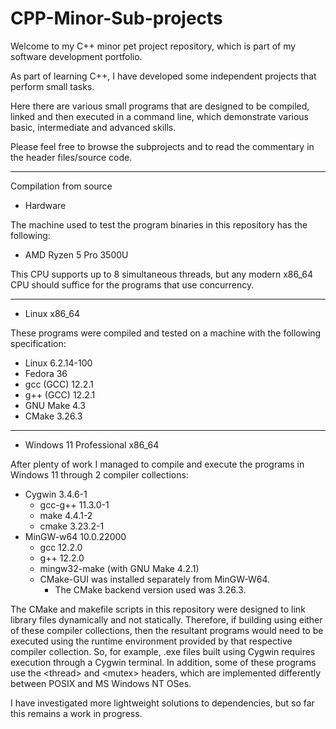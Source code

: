 # CPP-Minor-Sub-projects
Welcome to my C++ minor pet project repository, which is part of my software development portfolio.

As part of learning C++, I have developed some independent projects that perform small tasks.

Here there are various small programs that are designed to be compiled, linked and then executed in a command line, which demonstrate various basic, intermediate and advanced skills.

Please feel free to browse the subprojects and to read the commentary in the header files/source code.

----

Compilation from source

- Hardware

The machine used to test the program binaries in this repository has the following:

  - AMD Ryzen 5 Pro 3500U

This CPU supports up to 8 simultaneous threads, but any modern x86_64 CPU should suffice for the programs that use concurrency.

----

- Linux x86_64

These programs were compiled and tested on a machine with the following specification:

  - Linux 6.2.14-100
  - Fedora 36
  - gcc (GCC) 12.2.1
  - g++ (GCC) 12.2.1
  - GNU Make 4.3
  - CMake 3.26.3

----

- Windows 11 Professional x86_64

After plenty of work I managed to compile and execute the programs in Windows 11 through 2 compiler collections:

  - Cygwin 3.4.6-1
    - gcc-g++ 11.3.0-1
    - make 4.4.1-2
    - cmake 3.23.2-1
  - MinGW-w64 10.0.22000
    - gcc 12.2.0
    - g++ 12.2.0
    - mingw32-make (with GNU Make 4.2.1)
    - CMake-GUI was installed separately from MinGW-W64.
      - The CMake backend version used was 3.26.3.

The CMake and makefile scripts in this repository were designed to link library files dynamically and not statically.
Therefore, if building using either of these compiler collections, then the resultant programs would need to be executed using the runtime environment provided by that respective compiler collection.
So, for example, .exe files built using Cygwin requires execution through a Cygwin terminal.
In addition, some of these programs use the \<thread\> and \<mutex\> headers, which are implemented differently between POSIX and MS Windows NT OSes.

I have investigated more lightweight solutions to dependencies, but so far this remains a work in progress.
